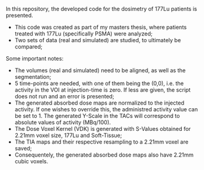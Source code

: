 In this repository, the developed code for the dosimetry of 177Lu patients is presented. 

- This code was created as part of my masters thesis, where patients treated with 177Lu (specifically PSMA) were analyzed;
- Two sets of data (real and simulated) are studied, to ultimately be compared;

Some important notes:

- The volumes (real and simulated) need to be aligned, as well as the segmentation;
- 5 time-points are needed, with one of them being the (0,0), i.e. the activity in the VOI at injection-time is zero. If less are given, the script does not run and an error is presented;
- The generated absorbed dose maps are normalized to the injected activity. If one wishes to override this, the administred activity value can be set to 1.
The generated Y-Scale in the TACs will correspond to absolute values of activity (MBq/100).
- The Dose Voxel Kernel (VDK) is generated with S-Values obtained for 2.21mm voxel size, 177Lu and Soft-Tissue;
- The TIA maps and their respective resampling to a 2.21mm voxel are saved;
- Consequentely, the generated absorbed dose maps also have 2.21mm cubic voxels. 
  
